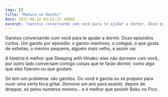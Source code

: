 ```yaml
---
tags: []
title: "Makura no Danshi"
date: 2017-06-22 03:51:37 +0000
excerpt: "Garotos conversando com você para te ajudar a dormir. Doze episódios curtos. Um garoto por episódio: o garoto manhoso, o colegial, o que..."
---
```


Garotos conversando com você para te ajudar a dormir. Doze episódios curtos. Um garoto por episódio: o garoto manhoso, o colegial, o que gosta de estrelas, o menino pequeno, alguém mais velho, e assim vai.

A história é melhor que Sleeping with Hinako: eles não dormem com você, por outro lado conversam contigo coisas que te farão dormir, como algo que eles fizeram ou que gostam.

Só tem um problema: são garotos. Ou você é garota ou se prepare para ouvir uma certa foca gritar. Demorei um ano para assistir, depois de droppar, só pelos números mesmo… e é melhor que assistir Boku no Pico.